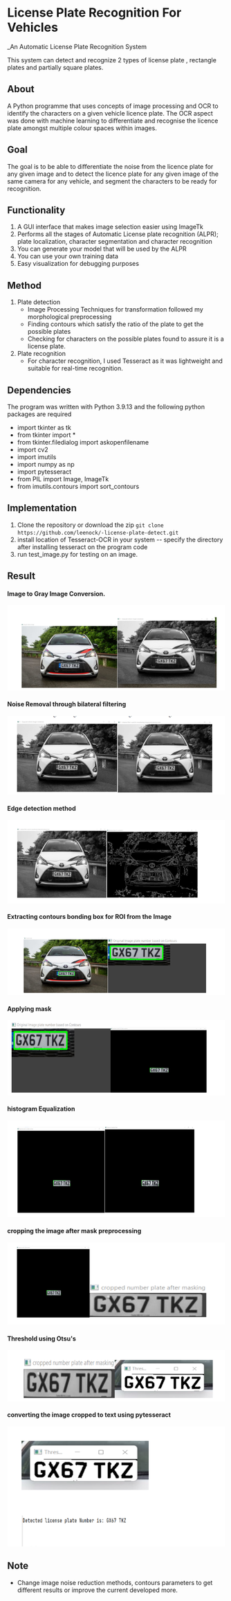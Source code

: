 # License Plate Recognition For Vehicles
_An Automatic License Plate Recognition System

This system can detect and recognize 2 types of license plate , rectangle plates and partially square plates.

## **About**
A Python programme that uses concepts of image processing and OCR to identify the characters on a given vehicle licence plate. The OCR aspect was done with machine learning to differentiate and recognise the licence plate amongst multiple colour spaces within images.

## **Goal**
 
The goal is to be able to differentiate the noise from the licence plate for any given image and to detect the licence plate for any given image of the same camera for any vehicle, and segment the characters to be ready for recognition.

## **Functionality**
1. A GUI interface that makes image selection easier using ImageTk
2. Performs all the stages of Automatic License plate recognition (ALPR); plate localization, character segmentation and character recognition
3. You can generate your model that will be used by the ALPR
4. You can use your own training data
5. Easy visualization for debugging purposes

## Method
1. Plate detection
   - Image Processing Techniques for transformation followed my morphological preprocessing
   - Finding contours which satisfy the ratio of the plate to get the possible plates
   - Checking for characters on the possible plates found to assure it is a license plate.
2. Plate recognition
   - For character recognition, I used Tesseract as it was lightweight and suitable for real-time recognition.

## **Dependencies**
The program was written with Python 3.9.13 and the following python packages are required

* import tkinter as tk
* from tkinter import *
* from tkinter.filedialog import askopenfilename
* import cv2
* import imutils
* import numpy as np
* import pytesseract
* from PIL import Image, ImageTk
* from imutils.contours import sort_contours

## **Implementation**
1. Clone the repository or download the zip `git clone https://github.com/leenock/-license-plate-detect.git`
2. install location of Tesseract-OCR in your system -- specify the directory after installing tesseract on the program code
3. run test_image.py for testing on an image.


## **Result**
#### Image to Gray Image Conversion.
![Image](demo_images/1.png)
#### Noise Removal through bilateral filtering
![Image](demo_images/2.png)
#### Edge detection method
![Image](demo_images/3.png)
#### Extracting contours bonding box for ROI from the Image
![Image](demo_images/4.png)
#### Applying mask
![Image](demo_images/5.png)
#### histogram Equalization
![Image](demo_images/6.png)
#### cropping the image after mask preprocessing
![Image](demo_images/7.png)
#### Threshold using Otsu's
![Image](demo_images/8.png)
#### converting the image cropped to text using pytesseract
![Image](demo_images/9.png)

## Note

- Change image noise reduction methods, contours parameters to get different results or improve the current developed more. 

